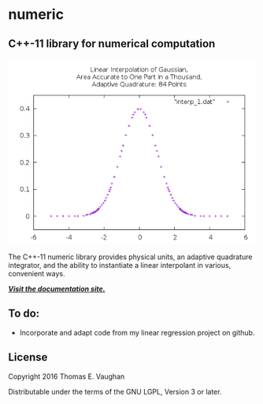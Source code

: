 
# numeric

## C++-11 library for numerical computation

![Interpolant of Gaussian for Tolerance=1.0E-03 on Value of Integral](src/examples/interp_1.png)

The C++-11 numeric library provides physical units, an adaptive quadrature
integrator, and the ability to instantiate a linear interpolant in various,
convenient ways.

***[Visit the documentation site.](https://tevaughan.github.io/numeric/doxygen-html)***

## To do:

 - Incorporate and adapt code from my linear regression project on github.

## License

Copyright 2016
Thomas E. Vaughan

Distributable under the terms of the GNU LGPL, Version 3 or later.

